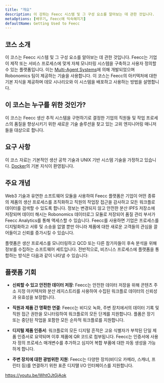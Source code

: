 ```yaml
---
title: "개요"
description: 이 강좌는 Feecc 시스템 및 그 구성 요소를 알아보는 데 관한 것입니다.
metaOptions: [배우기, Feecc에 익숙해지기]
defaultName: Getting Used to Feecc
---
```


## 코스 소개

이 코스는 Feecc 시스템 및 그 구성 요소를 알아보는 데 관한 것입니다. Feecc는 기업이 제작 또는 서비스 프로세스에 맞게 자체 모니터링 시스템을 구축하고 사용자 정의할 수 있는 플랫폼입니다. 이는 [Multi-Agent Systems](http://multi-agent.io/)에 의해 개발되었으며 Robonomics 팀이 제공하는 기술을 사용합니다. 이 코스는 Feecc의 아키텍처에 대한 기본 지식을 제공하며 데모 시나리오와 이 시스템을 배포하고 사용하는 방법을 설명합니다. 

## 이 코스는 누구를 위한 것인가?

이 코스는 Feecc 생산 추적 시스템을 구현하기로 결정한 기업의 직원들 및 작업 프로세스의 품질을 향상시키기 위한 새로운 기술 솔루션을 찾고 있는 고위 엔지니어링 매니저들을 대상으로 합니다.

## 요구 사항

이 코스 자료는 기본적인 생산 공학 기술과 UNIX 기반 시스템 기술을 가정하고 있습니다. [Docker](https://www.docker.com/)의 기본 지식이 환영됩니다.

## 주요 개념

Web3 기술과 유연한 소프트웨어 모듈을 사용하여 Feecc 플랫폼은 기업이 어떤 종류의 제품의 생산 프로세스를 조직화하고 직원의 작업장 접근을 감사하고 모든 워크플로 데이터를 검색할 수 있도록 합니다. 정보는 변경되지 않고 안전한 분산 IPFS 저장소에 저장되며 데이터 해시는 Robonomics 데이터로그 모듈로 저장되어 품질 관리 부서가 Feecc Analytics를 통해 액세스할 수 있습니다. Feecc를 사용하면 기업은 프로세스를 디지털화하고 서류 및 소송을 없앨 뿐만 아니라 제품에 대한 새로운 고객들의 관심을 끌어들이고 신뢰를 증가시킬 수 있습니다.

플랫폼은 생산 프로세스를 모니터링하고 QCD 또는 다른 참가자들이 후속 분석을 위해 정보를 수집하는 소프트웨어 세트입니다. 전반적으로, 비즈니스 프로세스에 플랫폼을 통합하는 방식은 다음과 같이 나타낼 수 있습니다:

<LessonImages src="feecc-course/feecc-scheme.jpg" alt="A scheme of Feecc integration into the business process"/>

## 플랫폼 기회

- **신뢰할 수 있고 안전한 데이터 저장**: Feecc는 안전한 데이터 저장을 위해 콘텐츠 주소 지정 아키텍처와 분산 레지스트리를 사용하여 수집된 워크플로 데이터의 신뢰성과 유효성을 보장합니다.

- **직원과 제품 간 명확한 연결**: Feecc는 비디오 녹화, 주변 장치에서의 데이터 기록 및 직원 접근 권한을 모니터링하여 워크플로의 모든 단계를 지원합니다. 플폼은 장기 또는 중단된 작업을 포함한 모든 순차적 워크플로를 지원합니다.

- **디지털 제품 인증서**: 워크플로의 모든 디지털 흔적은 고유 식별자가 부착된 단일 제품 인증서로 요약되며 이후 제품에 QR 코드로 첨부됩니다. Feecc는 인증서에 사용자 정의 프로세스 매개변수를 추가하고 심지어 복합 부품에 대한 자동 생성을 가능하게 합니다.

- **주변 장치에 대한 광범위한 지원**: Feecc는 다양한 장치(비디오 카메라, 스캐너, 프린터 등)를 연결하기 위한 표준 디지턜 I/O 인터페이스를 지원합니다.

https://youtu.be/WhtOJtGjAok